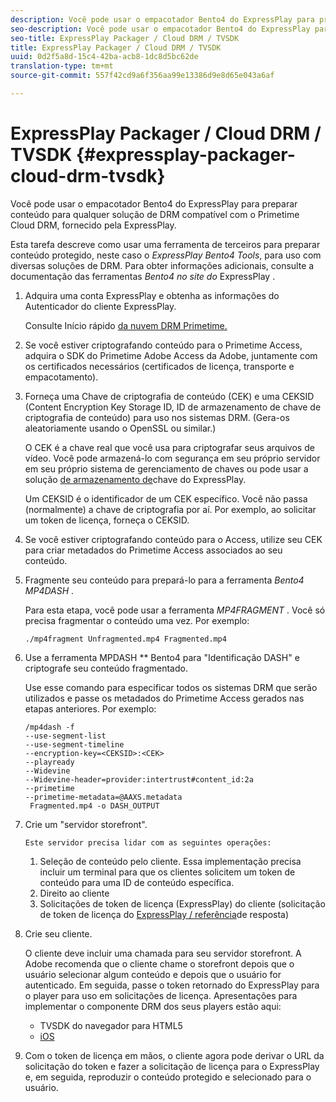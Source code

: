 ```yaml
---
description: Você pode usar o empacotador Bento4 do ExpressPlay para preparar conteúdo para qualquer solução de DRM compatível com o Primetime Cloud DRM, fornecido pela ExpressPlay.
seo-description: Você pode usar o empacotador Bento4 do ExpressPlay para preparar conteúdo para qualquer solução de DRM compatível com o Primetime Cloud DRM, fornecido pela ExpressPlay.
seo-title: ExpressPlay Packager / Cloud DRM / TVSDK
title: ExpressPlay Packager / Cloud DRM / TVSDK
uuid: 0d2f5a8d-15c4-42ba-acb8-1dc8d5bc62de
translation-type: tm+mt
source-git-commit: 557f42cd9a6f356aa99e13386d9e8d65e043a6af

---
```



# ExpressPlay Packager / Cloud DRM / TVSDK {#expressplay-packager-cloud-drm-tvsdk}

Você pode usar o empacotador Bento4 do ExpressPlay para preparar conteúdo para qualquer solução de DRM compatível com o Primetime Cloud DRM, fornecido pela ExpressPlay.

Esta tarefa descreve como usar uma ferramenta de terceiros para preparar conteúdo protegido, neste caso o *ExpressPlay Bento4 Tools*, para uso com diversas soluções de DRM. Para obter informações adicionais, consulte a documentação das ferramentas *Bento4 no site do* ExpressPlay [](https://www.expressplay.com/developer/) .
1. Adquira uma conta ExpressPlay e obtenha as informações do Autenticador do cliente ExpressPlay.

   Consulte Início rápido [da nuvem DRM Primetime.](../../quick-start/quick-overview.md)
1. Se você estiver criptografando conteúdo para o Primetime Access, adquira o SDK do Primetime Adobe Access da Adobe, juntamente com os certificados necessários (certificados de licença, transporte e empacotamento).
1. Forneça uma Chave de criptografia de conteúdo (CEK) e uma CEKSID (Content Encryption Key Storage ID, ID de armazenamento de chave de criptografia de conteúdo) para uso nos sistemas DRM. (Gera-os aleatoriamente usando o OpenSSL ou similar.)

   O CEK é a chave real que você usa para criptografar seus arquivos de vídeo. Você pode armazená-lo com segurança em seu próprio servidor em seu próprio sistema de gerenciamento de chaves ou pode usar a solução [de armazenamento de](https://www.expressplay.com/developer/key-storage/)chave do ExpressPlay.

   Um CEKSID é o identificador de um CEK específico. Você não passa (normalmente) a chave de criptografia por aí. Por exemplo, ao solicitar um token de licença, forneça o CEKSID.

1. Se você estiver criptografando conteúdo para o Access, utilize seu CEK para criar metadados do Primetime Access associados ao seu conteúdo.

1. Fragmente seu conteúdo para prepará-lo para a ferramenta *Bento4 MP4DASH* .

   Para esta etapa, você pode usar a ferramenta *MP4FRAGMENT* . Você só precisa fragmentar o conteúdo uma vez. Por exemplo:

   ```
   ./mp4fragment Unfragmented.mp4 Fragmented.mp4
   ```

1. Use a ferramenta MPDASH ** Bento4 para &quot;Identificação DASH&quot; e criptografe seu conteúdo fragmentado.

   Use esse comando para especificar todos os sistemas DRM que serão utilizados e passe os metadados do Primetime Access gerados nas etapas anteriores. Por exemplo:

   ```
   /mp4dash -f  
   --use-segment-list  
   --use-segment-timeline  
   --encryption-key=<CEKSID>:<CEK>  
   --playready  
   --Widevine  
   --Widevine-header=provider:intertrust#content_id:2a  
   --primetime  
   --primetime-metadata=@AAXS.metadata 
    Fragmented.mp4 -o DASH_OUTPUT
   ```

1. Crie um &quot;servidor storefront&quot;.

       Este servidor precisa lidar com as seguintes operações:
   
   1. Seleção de conteúdo pelo cliente. Essa implementação precisa incluir um terminal para que os clientes solicitem um token de conteúdo para uma ID de conteúdo específica.
   1. Direito ao cliente
   1. Solicitações de token de licença (ExpressPlay) do cliente (solicitação de token de licença do [ExpressPlay / referência](../../license-token-req-resp-ref/license-req-resp-overview.md)de resposta)

1. Crie seu cliente.

   O cliente deve incluir uma chamada para seu servidor storefront. A Adobe recomenda que o cliente chame o storefront depois que o usuário selecionar algum conteúdo e depois que o usuário for autenticado. Em seguida, passe o token retornado do ExpressPlay para o player para uso em solicitações de licença. Apresentações para implementar o componente DRM dos seus players estão aqui:

   * TVSDK do navegador para HTML5
   * [iOS](../../../../programming/tvsdk-3x-ios-prog/ios-3x-drm-content-security/ios-3x-apple-fairplay-tvsdk.md)

1. Com o token de licença em mãos, o cliente agora pode derivar o URL da solicitação do token e fazer a solicitação de licença para o ExpressPlay e, em seguida, reproduzir o conteúdo protegido e selecionado para o usuário.
